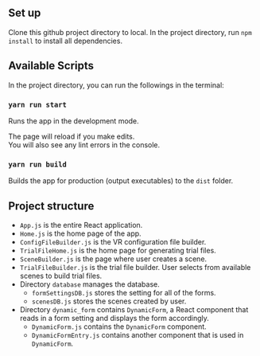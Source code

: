## Set up

Clone this github project directory to local. In the project directory, run `npm install` to install all dependencies.

## Available Scripts

In the project directory, you can run the followings in the terminal:

### `yarn run start`

Runs the app in the development mode.<br />

The page will reload if you make edits.<br />
You will also see any lint errors in the console.

### `yarn run build`

Builds the app for production (output executables) to the `dist` folder.<br />

## Project structure

- `App.js` is the entire React application.
- `Home.js` is the home page of the app.
- `ConfigFileBuilder.js` is the VR configuration file builder.
- `TrialFileHome.js` is the home page for generating trial files.
- `SceneBuilder.js` is the page where user creates a scene.
- `TrialFileBuilder.js` is the trial file builder. User selects from available scenes to build trial files.
- Directory `database` manages the database.
    - `formSettingsDB.js` stores the setting for all of the forms.
    - `scenesDB.js` stores the scenes created by user.
- Directory `dynamic_form` contains `DynamicForm`, a React component that reads in a form setting and displays the form accordingly.
    - `DynamicForm.js` contains the `DynamicForm` component.
    - `DynamicFormEntry.js` contains another component that is used in `DynamicForm`.
